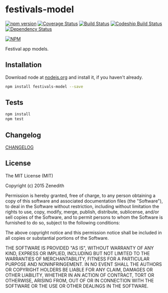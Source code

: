 # festivals-model
[![npm version](https://badge.fury.io/js/festivals-model.svg)](http://badge.fury.io/js/festivals-model)
[![Coverage Status](https://coveralls.io/repos/festivals-platform/npm-festivals-model/badge.svg?branch=master)](https://coveralls.io/r/festivals-platform/npm-festivals-model?branch=master)
[![Build Status](https://travis-ci.org/festivals-platform/npm-festivals-model.svg?branch=master)](https://travis-ci.org/festivals-platform/npm-festivals-model)
[![Codeship Build Status](https://codeship.com/projects/0d2f22d0-d89f-0132-0797-56577b4e3777/status?branch=master)](https://codeship.com/projects/78888)
[![Dependency Status](https://david-dm.org/festivals-platform/npm-festivals-model.svg)](https://david-dm.org/festivals-platform/npm-festivals-model)

[![NPM](https://nodei.co/npm/festivals-model.png?downloads=true&downloadRank=true&stars=true)](https://nodei.co/npm/festivals-model/)

Festival app models.

## Installation

Download node at [nodejs.org](http://nodejs.org) and install it, if you haven't already.

```sh
npm install festivals-model --save
```


## Tests

```sh
npm install
npm test
```


## Changelog

[CHANGELOG](CHANGELOG.md)


## License
The MIT License (MIT)

Copyright (c) 2015 Zenedith

Permission is hereby granted, free of charge, to any person obtaining a copy
of this software and associated documentation files (the "Software"), to deal
in the Software without restriction, including without limitation the rights
to use, copy, modify, merge, publish, distribute, sublicense, and/or sell
copies of the Software, and to permit persons to whom the Software is
furnished to do so, subject to the following conditions:

The above copyright notice and this permission notice shall be included in all
copies or substantial portions of the Software.

THE SOFTWARE IS PROVIDED "AS IS", WITHOUT WARRANTY OF ANY KIND, EXPRESS OR
IMPLIED, INCLUDING BUT NOT LIMITED TO THE WARRANTIES OF MERCHANTABILITY,
FITNESS FOR A PARTICULAR PURPOSE AND NONINFRINGEMENT. IN NO EVENT SHALL THE
AUTHORS OR COPYRIGHT HOLDERS BE LIABLE FOR ANY CLAIM, DAMAGES OR OTHER
LIABILITY, WHETHER IN AN ACTION OF CONTRACT, TORT OR OTHERWISE, ARISING FROM,
OUT OF OR IN CONNECTION WITH THE SOFTWARE OR THE USE OR OTHER DEALINGS IN THE
SOFTWARE.